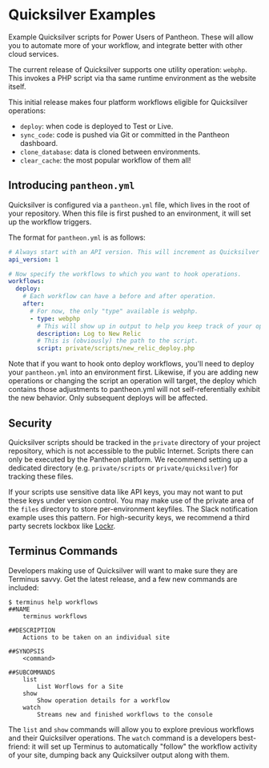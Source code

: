 # Quicksilver Examples
Example Quicksilver scripts for Power Users of Pantheon. These will allow you to automate more of your workflow, and integrate better with other cloud services.

The current release of Quicksilver supports one utility operation: `webphp`. This invokes a PHP script via tha same runtime environment as the website itself. 

This initial release makes four platform workflows eligible for Quicksilver operations:

- `deploy`: when code is deployed to Test or Live.
- `sync_code`: code is pushed via Git or committed in the Pantheon dashboard.
- `clone_database`: data is cloned between environments.
- `clear_cache`: the most popular workflow of them all!

## Introducing `pantheon.yml` ##

Quicksilver is configured via a `pantheon.yml` file, which lives in the root of your repository. When this file is first pushed to an environment, it will set up the workflow triggers. 

The format for `pantheon.yml` is as follows:

```yaml
# Always start with an API version. This will increment as Quicksilver evolves.
api_version: 1

# Now specify the workflows to which you want to hook operations.
workflows:
  deploy:
    # Each workflow can have a before and after operation.
    after:
      # For now, the only "type" available is webphp.
      - type: webphp
        # This will show up in output to help you keep track of your operations.
        description: Log to New Relic
        # This is (obviously) the path to the script.
        script: private/scripts/new_relic_deploy.php
```

Note that if you want to hook onto deploy workflows, you'll need to deploy your `pantheon.yml` into an environment first. Likewise, if you are adding new operations or changing the script an operation will target, the deploy which contains those adjustments to pantheon.yml will not self-referentially exhibit the new behavior. Only subsequent deploys will be affected.

## Security ##

Quicksilver scripts should be tracked in the `private` directory of your project repository, which is not accessible to the public Internet. Scripts there can only be executed by the Pantheon platform. We recommend setting up a dedicated directory (e.g. `private/scripts` or `private/quicksilver`) for tracking these files.

If your scripts use sensitive data like API keys, you may not want to put these keys under version control. You may make use of the private area of the `files` directory to store per-environment keyfiles. The Slack notification example uses this pattern. For high-security keys, we recommend a third party secrets lockbox like [Lockr](https://lockr.io).

## Terminus Commands ##

Developers making use of Quicksilver will want to make sure they are Terminus savvy. Get the latest release, and a few new commands are included:

```shell
$ terminus help workflows
##NAME
    terminus workflows

##DESCRIPTION
    Actions to be taken on an individual site

##SYNOPSIS
    <command>

##SUBCOMMANDS
    list
        List Worflows for a Site
    show
        Show operation details for a workflow
    watch
        Streams new and finished workflows to the console
```

The `list` and `show` commands will allow you to explore previous workflows and their Quicksilver operations. The `watch` command is a developers best-friend: it will set up Terminus to automatically "follow" the workflow activity of your site, dumping back any Quicksilver output along with them.

